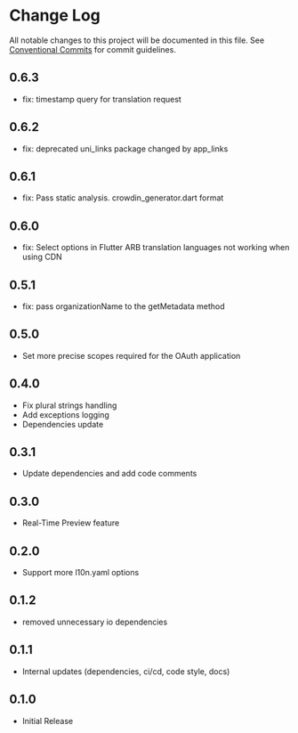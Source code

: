 # Change Log

All notable changes to this project will be documented in this file.
See [Conventional Commits](https://conventionalcommits.org) for commit guidelines.

## 0.6.3

* fix: timestamp query for translation request

## 0.6.2

* fix: deprecated uni_links package changed by app_links

## 0.6.1

* fix: Pass static analysis. crowdin_generator.dart format

## 0.6.0

* fix: Select options in Flutter ARB translation languages not working when using CDN

## 0.5.1

* fix: pass organizationName to the getMetadata method

## 0.5.0

* Set more precise scopes required for the OAuth application

## 0.4.0

* Fix plural strings handling
* Add exceptions logging
* Dependencies update

## 0.3.1

* Update dependencies and add code comments

## 0.3.0

* Real-Time Preview feature

## 0.2.0

* Support more l10n.yaml options

## 0.1.2

* removed unnecessary io dependencies

## 0.1.1

* Internal updates (dependencies, ci/cd, code style, docs)

## 0.1.0

* Initial Release
